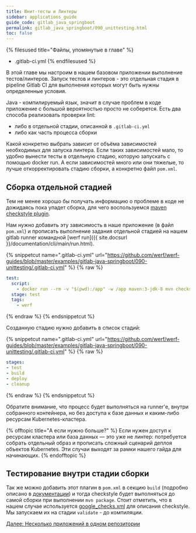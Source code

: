 ```yaml
---
title: Юнит-тесты и Линтеры
sidebar: applications_guide
guide_code: gitlab_java_springboot
permalink: gitlab_java_springboot/090_unittesting.html
toc: false
---
```


{% filesused title="Файлы, упомянутые в главе" %}
- .gitlab-ci.yml
{% endfilesused %}

В этой главе мы настроим в нашем базовом приложении выполнение тестов/линтеров. Запуск тестов и линтеров - это отдельная стадия в pipelinе Gitlab CI для выполнения которых могут быть нужны определенные условия.

Java - компилируемый язык, значит в случае проблем в коде приложение с большой вероятностью просто не соберется. 
Есть два способа реализовать проверки lint:

* либо в отдельной стадии, описанной в `.gitlab-ci.yml`
* либо как часть процесса сборки

Какой конкретно выбрать зависит от объёма зависимостей необходимых для запуска линтера. Если таких зависимостей мало, то удобно вынести тесты в отдельную стадию, которую запускать с помощью docker run. А если зависимостей много или они тяжелые, то лучше откорректировать стадию сборки, а конкретно файл `pom.xml`.

## Сборка отдельной стадией

Тем не менее хорошо бы получать информацию о проблеме в коде не дожидаясь пока упадет сборка, для чего воспользуемся  [maven checkstyle plugin](https://maven.apache.org/plugins/maven-checkstyle-plugin/usage.html).

Нам нужно добавить эту зависимость в наше приложение (в файл `pom.xml`) и прописать выполнение задания отдельной стадией на нашем gitlab runner командной [werf run]({{ site.docsurl }}/documentation/cli/main/run.html).

{% snippetcut name=".gitlab-ci.yml" url="https://github.com/werf/werf-guides/blob/master/examples/gitlab-java-springboot/090-unittesting/.gitlab-ci.yml" %}
{% raw %}
```yaml
test:
  script:
    - docker run --rm -v "$(pwd):/app" -w /app maven:3-jdk-8 mvn checkstyle:checkstyle
  stage: test
  tags:
    - werf
```
{% endraw %}
{% endsnippetcut %}

Созданную стадию нужно добавить в список стадий:

{% snippetcut name=".gitlab-ci.yml" url="https://github.com/werf/werf-guides/blob/master/examples/gitlab-java-springboot/090-unittesting/.gitlab-ci.yml" %}
{% raw %}
```yaml
stages:
- test
- build
- deploy
- cleanup
```
{% endraw %}
{% endsnippetcut %}

Обратите внимание, что процесс будет выполняться на runner'е, внутри собранного контейнера, но без доступа к базе данных и каким-либо ресурсам Kubernetes-кластера.

{% offtopic title="А если нужно больше?" %}
Если нужен доступ к ресурсам кластера или база данных — это уже не линтер: потребуется собрать отдельный образ и прописать сложный сценарий деплоя объектов Kubernetes. Эти случаи выходят за рамки нашего гайда для начинающих.
{% endofftopic %}


## Тестирование внутри стадии сборки

Так же можно добавить этот плагин в `pom.xml` в секцию `build` (подробно описано в [документации](https://maven.apache.org/plugins/maven-checkstyle-plugin/usage.html)) и тогда checkstyle будет выполняться до самой сборки при выполнении `mvn package`. Стоит отметить, что в нашем случае используется [google_checks.xml](https://github.com/checkstyle/checkstyle/blob/master/src/main/resources/google_checks.xml) для описания checkstyle. Мы запускаем их на стадии `validate` - до компиляции.

<div>
    <a href="110_multipleapps.html" class="nav-btn">Далее: Несколько приложений в одном репозитории</a>
</div>

